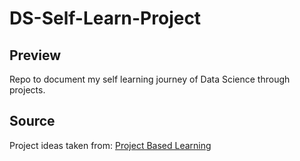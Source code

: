 # DS-Self-Learn-Project

## Preview
Repo to document my self learning journey of Data Science through projects.

## Source
Project ideas taken from: [Project Based Learning](https://github.com/practical-tutorials/project-based-learning)
